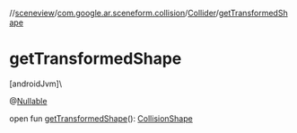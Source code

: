 //[sceneview](../../../index.md)/[com.google.ar.sceneform.collision](../index.md)/[Collider](index.md)/[getTransformedShape](get-transformed-shape.md)

# getTransformedShape

[androidJvm]\

@[Nullable](https://developer.android.com/reference/kotlin/androidx/annotation/Nullable.html)

open fun [getTransformedShape](get-transformed-shape.md)(): [CollisionShape](../-collision-shape/index.md)
